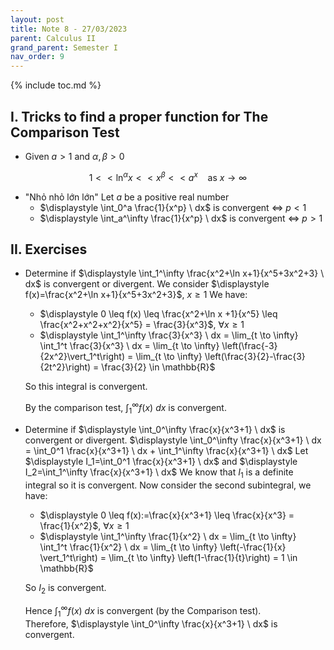 ```yaml
---
layout: post
title: Note 8 - 27/03/2023
parent: Calculus II
grand_parent: Semester I
nav_order: 9
---
```


{% include toc.md %}

## I. Tricks to find a proper function for The Comparison Test

* Given $a > 1$ and $\alpha,\beta>0$

$$
1 << \ln^\alpha x << x^\beta << a^x \ \ \ \ \text{as $x \to \infty$}
$$

* "Nhỏ nhỏ lớn lớn"
Let $a$ be a positive real number
    * $\displaystyle \int_0^a \frac{1}{x^p} \ dx$ is convergent $\Leftrightarrow$ $p<1$
    * $\displaystyle \int_a^\infty \frac{1}{x^p} \ dx$ is convergent $\Leftrightarrow$ $p>1$
    
## II. Exercises
* Determine if $\displaystyle \int_1^\infty \frac{x^2+\ln x+1}{x^5+3x^2+3} \ dx$ is convergent or divergent.
We consider $\displaystyle f(x)=\frac{x^2+\ln x+1}{x^5+3x^2+3}$, $x \geq 1$
We have:
    * $\displaystyle 0 \leq f(x) \leq \frac{x^2+\ln x +1}{x^5} \leq \frac{x^2+x^2+x^2}{x^5} = \frac{3}{x^3}$, $\forall x \geq 1$ 
    * $\displaystyle \int_1^\infty \frac{3}{x^3} \ dx = \lim_{t \to \infty} \int_1^t \frac{3}{x^3} \ dx = \lim_{t \to \infty} \left(\frac{-3}{2x^2}\vert_1^t\right) = \lim_{t \to \infty} \left(\frac{3}{2}-\frac{3}{2t^2}\right) = \frac{3}{2} \in \mathbb{R}$
  
    So this integral is convergent.
    
    By the comparison test, $\displaystyle \int_1^\infty f(x) \ dx$ is convergent.
    
* Determine if $\displaystyle \int_0^\infty \frac{x}{x^3+1} \ dx$ is convergent or divergent.
$\displaystyle \int_0^\infty \frac{x}{x^3+1} \ dx = \int_0^1 \frac{x}{x^3+1} \ dx + \int_1^\infty \frac{x}{x^3+1} \ dx$
Let $\displaystyle I_1=\int_0^1 \frac{x}{x^3+1} \ dx$ and $\displaystyle I_2=\int_1^\infty \frac{x}{x^3+1} \ dx$
We know that $I_1$ is a definite integral so it is convergent.
Now consider the second subintegral, we have:
    * $\displaystyle 0 \leq f(x):=\frac{x}{x^3+1} \leq \frac{x}{x^3} = \frac{1}{x^2}$, $\forall x \geq 1$
    * $\displaystyle \int_1^\infty \frac{1}{x^2} \ dx = \lim_{t \to \infty} \int_1^t \frac{1}{x^2} \ dx = \lim_{t \to \infty} \left(-\frac{1}{x} \vert_1^t\right) = \lim_{t \to \infty} \left(1-\frac{1}{t}\right) = 1 \in \mathbb{R}$
  
    So $I_2$ is convergent.
    
    Hence $\displaystyle \int_1^\infty f(x) \ dx$ is convergent (by the Comparison test).    
    Therefore, $\displaystyle \int_0^\infty \frac{x}{x^3+1} \ dx$ is convergent.